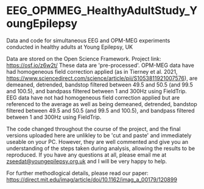 # EEG_OPMMEG_HealthyAdultStudy_YoungEpilepsy
Data and code for simultaneous EEG and OPM-MEG experiments conducted in healthy adults at Young Epilepsy, UK

Data are stored on the Open Science Framework. Project link: https://osf.io/z6w2t/
These data are 'pre-processed'. OPM-MEG data have had homogeneous field correction applied (as in Tierney et al. 2021, https://www.sciencedirect.com/science/article/pii/S1053811921007576), are demeaned, detrended, bandstop filtered between 49.5 and 50.5 (and 99.5 and 100.5), and bandpass filtered between 1 and 300Hz using FieldTrip. EEG data have not had homogeneous field correction applied but are referenced to the average as well as being demeaned, detrended, bandstop filtered between 49.5 and 50.5 (and 99.5 and 100.5), and bandpass filtered between 1 and 300Hz using FieldTrip.

The code changed throughout the course of the project, and the final versions uploaded here are unlikley to be 'cut and paste' and immediately useable on your PC. However, they are well commented and give you an understanding of the steps taken during analysis, allowing the results to be reproduced. If you have any questions at all, please email me at zseedat@youngepilepsy.org.uk and I will be very happy to help.

For further methodlogical details, please read our paper: https://direct.mit.edu/imag/article/doi/10.1162/imag_a_00179/120899

